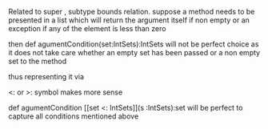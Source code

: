 Related to super , subtype bounds relation.
suppose a method needs to be presented in a list which will return 
the argument itself if non empty or an exception if any of the element 
is less than zero

then def agumentCondition(set:IntSets):IntSets will not be perfect choice
as it does not take care whether an empty set has been passed or a non empty
set to the method

thus representing it via

<: or >: symbol makes more sense

def agumentCondition [[set <: IntSets]](s :IntSets):set will be perfect 
to capture all conditions mentioned above